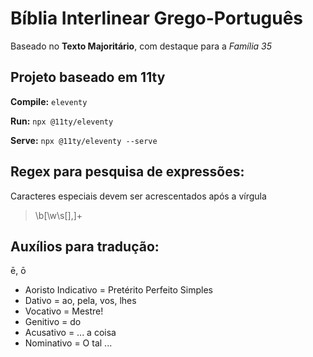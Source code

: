 # Bíblia Interlinear Grego-Português 

Baseado no **Texto Majoritário**, com destaque para a *Família 35*

## Projeto baseado em 11ty

**Compile:** `eleventy`

**Run:** `npx @11ty/eleventy`

**Serve:** `npx @11ty/eleventy --serve`

## Regex para pesquisa de expressões:

Caracteres especiais devem ser acrescentados após a vírgula

> \b[\w\s\[\],]+

## Auxílios para tradução:

ē, ō

- Aoristo Indicativo = Pretérito Perfeito Simples
- Dativo = ao, pela, vos, lhes
- Vocativo = Mestre!
- Genitivo = do
- Acusativo = ... a coisa
- Nominativo = O tal ...